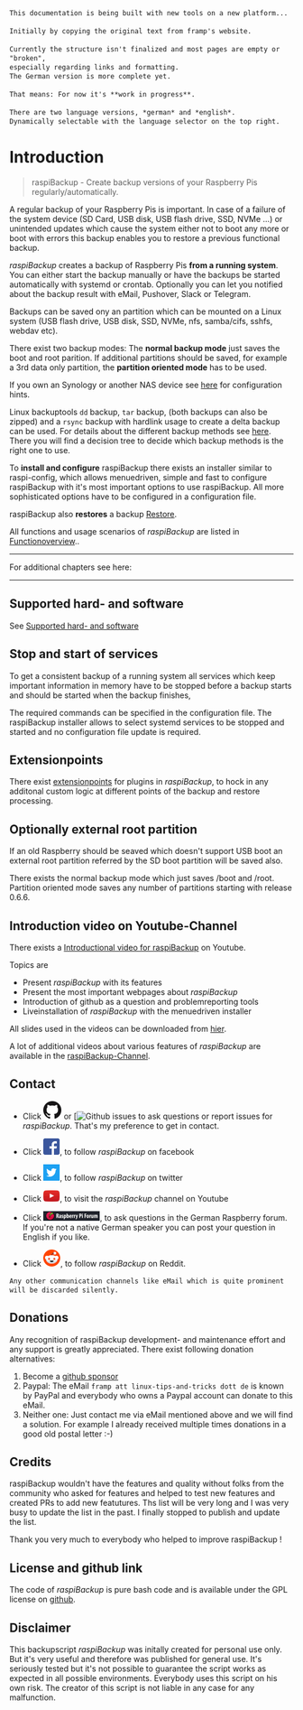 
``` admonish info title="Work in progress"
This documentation is being built with new tools on a new platform...

Initially by copying the original text from framp's website.

Currently the structure isn't finalized and most pages are empty or "broken",
especially regarding links and formatting.
The German version is more complete yet.

That means: For now it's **work in progress**.

There are two language versions, *german* and *english*.
Dynamically selectable with the language selector on the top right.
```

# Introduction

> raspiBackup - Create backup versions of your Raspberry Pis regularly/automatically.

A regular backup of your Raspberry Pis is important. In case of a failure of the system device
(SD Card, USB disk, USB flash drive, SSD, NVMe ...) or unintended updates which cause the system either
not to boot any more or boot with errors this backup enables you to restore a previous functional backup.

*raspiBackup* creates a backup of Raspberry Pis **from a running system**.
You can either start the backup manually or have the backups be started automatically with systemd or crontab.
Optionally you can let you notified about the backup result with eMail, Pushover, Slack or Telegram.

Backups can be saved ony an partition which can be mounted on a Linux system
(USB flash drive, USB disk, SSD, NVMe, nfs, samba/cifs, sshfs, webdav etc).

There exist two backup modes: The **normal backup mode** just saves the boot and root parition. If additional partitions should be saved, for example a 3rd data only partition, the **partition oriented mode** has to be used.

If you own an Synology or another NAS device see [here](more-backupspaces.md) for configuration hints.

Linux backuptools `dd` backup, `tar` backup, (both backups can also be zipped) and a `rsync` backup
with hardlink usage to create a delta backup can be used.
For details about the different backup methods see [here](backuptypes.md).
There you will find a decision tree to decide which backup methods is the right one to use.

To **install and configure** raspiBackup there exists an installer similar to raspi-config, which allows menuedriven, simple and fast to configure raspiBackup with it's most important options to use raspiBackup.
All more sophisticated options have to be configured in a configuration file.

raspiBackup also **restores** a backup [Restore](restore.md).

All functions and usage scenarios of *raspiBackup* are listed in
[Functionoverview](function-overview.md)..

---

For additional chapters see here:

<!-- toc -->

---

## Supported hard- and software

See [Supported hard- and software](supported-hardware-and-software.md)

## Stop and start of services

To get a consistent backup of a running system all services which keep important information in memory have to be stopped before a backup starts and should be started when the backup finishes,

The required commands can be specified in the configuration file. The raspiBackup installer allows to select systemd services to be stopped and started and no configuration file update is required.

## Extensionpoints

There exist [extensionpoints](hooks-for-own-scripts.md) for plugins in *raspiBackup*, to hock in any additonal custom logic at different points of the backup and restore processing.

## Optionally external root partition

If an old Raspberry should be seaved which doesn't support USB boot an external root partition referred by
the SD boot partition will be saved also.

There exists the normal backup mode which just saves
/boot and /root. Partition oriented mode saves any number of partitions starting with release 0.6.6.

## Introduction video on Youtube-Channel

There exists a [Introductional video for raspiBackup](https://youtu.be/PuK_FNK674s) on Youtube.

Topics are

  * Present *raspiBackup* with its features
  * Present the most important webpages about *raspiBackup*
  * Introduction of github as a question and problemreporting tools
  * Liveinstallation of *raspiBackup* with the menuedriven installer

All slides used in the videos can be downloaded from [hier](https://www.linux-tips-and-tricks.de/de/downloads/raspibackup-de-pdf/download).

A lot of additional videos about various features of *raspiBackup* are available in the [raspiBackup-Channel](https://www.youtube.com/@raspiBackup).

<a name="kontakt"></a>
## Contact

* Click [![Github questions](images/icons/GitHub-Mark-32px.png)](https://github.com/framps/raspiBackup/discussions)
or [![Github issues](https://github.com/framps/raspiBackup/issues)
   to ask questions or report issues for *raspiBackup*.
   That's my preference to get in contact.

* Click [![Facebook](images/icons/FB-f-Logo__blue_29.png)](https://www.facebook.com/raspiBackup/),
  to follow *raspiBackup* on facebook

* Click [![Twitter](images/icons/Twitter-f-Logo__blue_29.png)](https://www.twitter.com/linuxframp),
  to follow *raspiBackup* on twitter

* Click [![Youtube](images/icons/Youtube.png)](https://www.youtube.com/channel/UCnFHtfMXVpWy6mzMazqyINg),
  to visit the *raspiBackup* channel on Youtube

* Click [![RaspberryForum](images/icons/RaspberryForumSmall.png)](https://forum-raspberrypi.de/forum/board/153-backup/),
  to ask questions in the German Raspberry forum. If you're not a native German speaker you can post your question in English if you like.

* Click [![Reddit](images/icons/reddit-icon.png)](https://www.reddit.com/r/raspiBackup/),
  to follow *raspiBackup* on Reddit.

``` admonish info title="Hinweis"
Any other communication channels like eMail which is quite prominent will be discarded silently.
```

## Donations

Any recognition of raspiBackup development- and maintenance effort and any support is greatly appreciated. There exist following donation alternatives:

1) Become a [github sponsor](https://github.com/sponsors/framps)
2) Paypal: The eMail `framp att linux-tips-and-tricks dott de` is known by PayPal and everybody who owns a Paypal account can donate to this eMail.
3) Neither one: Just contact me via eMail mentioned above and we will find a solution. For example I already received multiple times donations in a good old postal letter :-)

## Credits

raspiBackup wouldn't have the features and quality without folks from the community who asked for features and helped to test new features
and created PRs to add new featutures. Ths list will be very long and I was very busy to update the list in the past. I finally stopped to publish and update the list.

Thank you very much to everybody who helped to improve raspiBackup !

## License and github link

The code of *raspiBackup* is pure bash code and is available under the GPL license on [github](https://github.com/framps/raspiBackup).

## Disclaimer

This backupscript *raspiBackup* was initally created for personal use only.
But it's very useful and therefore was published for general use.
It's seriously tested but it's not possible to guarantee the script works as expected in all possible environments.
Everybody uses this script on his own risk. The creator of this script is not liable in any case for any malfunction.

[.de]: ../../de/src/introduction.md
[.source]: https://www.linux-tips-and-tricks.de/en/backup
[.source]: https://www.linux-tips-and-tricks.de/de/raspibackup
[.source]: https://linux-tips-and-tricks.de/de/trinkgeld
[.status]: wip "Review by framp ongoing"
